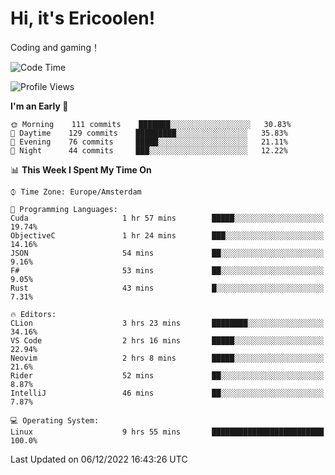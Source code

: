 # Hi, it's Ericoolen!
Coding and gaming！

<!--START_SECTION:waka-->
![Code Time](http://img.shields.io/badge/Code%20Time-552%20hrs%2052%20mins-blue)

![Profile Views](http://img.shields.io/badge/Profile%20Views-8-blue)

**I'm an Early 🐤** 

```text
🌞 Morning    111 commits    ███████░░░░░░░░░░░░░░░░░░   30.83% 
🌆 Daytime    129 commits    █████████░░░░░░░░░░░░░░░░   35.83% 
🌃 Evening    76 commits     █████░░░░░░░░░░░░░░░░░░░░   21.11% 
🌙 Night      44 commits     ███░░░░░░░░░░░░░░░░░░░░░░   12.22%

```


📊 **This Week I Spent My Time On** 

```text
⌚︎ Time Zone: Europe/Amsterdam

💬 Programming Languages: 
Cuda                     1 hr 57 mins        █████░░░░░░░░░░░░░░░░░░░░   19.74% 
ObjectiveC               1 hr 24 mins        ███░░░░░░░░░░░░░░░░░░░░░░   14.16% 
JSON                     54 mins             ██░░░░░░░░░░░░░░░░░░░░░░░   9.16% 
F#                       53 mins             ██░░░░░░░░░░░░░░░░░░░░░░░   9.05% 
Rust                     43 mins             █░░░░░░░░░░░░░░░░░░░░░░░░   7.31%

🔥 Editors: 
CLion                    3 hrs 23 mins       ████████░░░░░░░░░░░░░░░░░   34.16% 
VS Code                  2 hrs 16 mins       █████░░░░░░░░░░░░░░░░░░░░   22.94% 
Neovim                   2 hrs 8 mins        █████░░░░░░░░░░░░░░░░░░░░   21.6% 
Rider                    52 mins             ██░░░░░░░░░░░░░░░░░░░░░░░   8.87% 
IntelliJ                 46 mins             ██░░░░░░░░░░░░░░░░░░░░░░░   7.87%

💻 Operating System: 
Linux                    9 hrs 55 mins       █████████████████████████   100.0%

```


 Last Updated on 06/12/2022 16:43:26 UTC
<!--END_SECTION:waka-->

